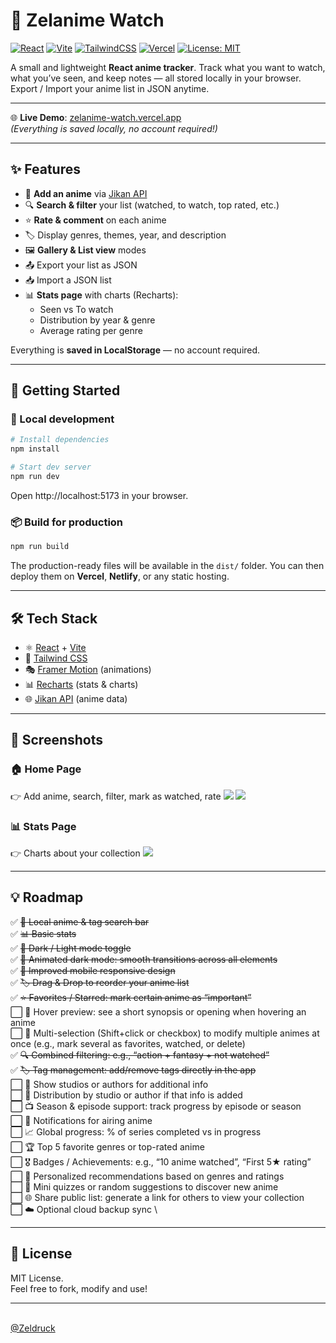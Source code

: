 # 🌸 Zelanime Watch  

[![React](https://img.shields.io/badge/React-20232A?style=for-the-badge&logo=react&logoColor=61DAFB)](https://react.dev/)
[![Vite](https://img.shields.io/badge/Vite-646CFF?style=for-the-badge&logo=vite&logoColor=white)](https://vitejs.dev/)
[![TailwindCSS](https://img.shields.io/badge/Tailwind_CSS-06B6D4?style=for-the-badge&logo=tailwindcss&logoColor=white)](https://tailwindcss.com/)
[![Vercel](https://img.shields.io/badge/Deployed%20on-Vercel-black?style=for-the-badge&logo=vercel)](https://zelanime-watch.vercel.app)
[![License: MIT](https://img.shields.io/badge/License-MIT-yellow.svg?style=for-the-badge)](./LICENSE)




A small and lightweight **React anime tracker**.
Track what you want to watch, what you’ve seen, and keep notes — all stored locally in your browser.
Export / Import your anime list in JSON anytime.

---

🌐 **Live Demo**: [zelanime-watch.vercel.app](https://zelanime-watch.vercel.app)  
*(Everything is saved locally, no account required!)*  

---

## ✨ Features  

- 📌 **Add an anime** via [Jikan API](https://docs.api.jikan.moe/)  
- 🔍 **Search & filter** your list (watched, to watch, top rated, etc.)  
- ⭐ **Rate & comment** on each anime  
- 🏷️ Display genres, themes, year, and description  
- 🖼️ **Gallery & List view** modes  
- 📤 Export your list as JSON  
- 📥 Import a JSON list  
- 📊 **Stats page** with charts (Recharts):  
  - Seen vs To watch  
  - Distribution by year & genre  
  - Average rating per genre  

Everything is **saved in LocalStorage** — no account required.  

---

## 🚀 Getting Started  

### 🔧 Local development  

```bash
# Install dependencies
npm install

# Start dev server
npm run dev
```
Open http://localhost:5173 in your browser.

### 📦 Build for production 

```bash
npm run build
```

The production-ready files will be available in the `dist/` folder.
You can then deploy them on **Vercel**, **Netlify**, or any static hosting.

---

## 🛠️ Tech Stack
- ⚛️ [React](https://react.dev/) + [Vite](https://vitejs.dev/)
- 🎨 [Tailwind CSS](https://vitejs.dev/)
- 🎭 [Framer Motion](https://www.framer.com/motion/) (animations)
- 📊 [Recharts](https://recharts.org/) (stats & charts)
- 🌐 [Jikan API](https://docs.api.jikan.moe/) (anime data)

---

## 📸 Screenshots
### 🏠 Home Page
👉 Add anime, search, filter, mark as watched, rate
![](https://github.com/zeldruck/zelanime-watch/blob/main/git-images/home-gallery.png)
![](https://github.com/zeldruck/zelanime-watch/blob/main/git-images/home-list.png)


### 📊 Stats Page
👉 Charts about your collection
![](https://github.com/zeldruck/zelanime-watch/blob/main/git-images/stats.png)

---

## 💡 Roadmap

✅ ~~🔎 Local anime & tag search bar~~ \
✅ ~~📊 Basic stats~~ \
✅ ~~🌙 Dark / Light mode toggle~~ \
✅ ~~🌙 Animated dark mode: smooth transitions across all elements~~ \
✅ ~~📱 Improved mobile responsive design~~ \
✅ ~~🏷️ Drag & Drop to reorder your anime list~~ \
✅ ~~⭐ Favorites / Starred: mark certain anime as “important”~~ \
⬜ 👀 Hover preview: see a short synopsis or opening when hovering an anime \
⬜ 🎯 Multi-selection (Shift+click or checkbox) to modify multiple animes at once (e.g., mark several as favorites, watched, or delete) \
✅ ~~🔍 Combined filtering: e.g., “action + fantasy + not watched”~~ \
✅ ~~🏷️ Tag management: add/remove tags directly in the app~~ \
⬜ 🏢 Show studios or authors for additional info \
⬜ 🏢 Distribution by studio or author if that info is added \
⬜ 📺 Season & episode support: track progress by episode or season \
⬜ 🔔 Notifications for airing anime \
⬜ 📈 Global progress: % of series completed vs in progress \
⬜ 🏆 Top 5 favorite genres or top-rated anime \
⬜ 🎖️ Badges / Achievements: e.g., “10 anime watched”, “First 5★ rating” \
⬜ 🎯 Personalized recommendations based on genres and ratings \
⬜ 🎲 Mini quizzes or random suggestions to discover new anime \
⬜ 🌐 Share public list: generate a link for others to view your collection \
⬜ ☁️ Optional cloud backup sync \

---

## 📝 License

MIT License. \
Feel free to fork, modify and use!

---
\
[@Zeldruck](https://github.com/Zeldruck)